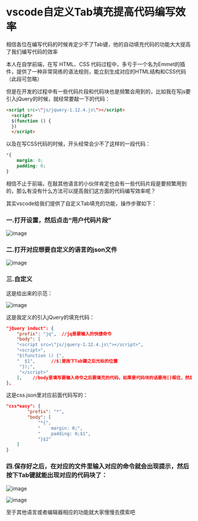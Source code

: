 # vscode自定义Tab填充提高代码编写效率

相信各位在编写代码的时候肯定少不了Tab键，他的自动填充代码的功能大大提高了我们编写代码的效率

本人在自学前端，在写 HTML、CSS 代码过程中，多亏于一个名为Emmet的插件，提供了一种非常简练的语法规则，能立刻生成对应的HTML结构和CSS代码（此段可忽略）

但是在开发的过程中有一些代码片段和代码块也是频繁会用到的，比如我在写js要引入jQuery的时候，就经常要敲一下的代码：

```html
<script src=\"js/jquery-1.12.4.js\"></script>
  <script>
  $(function () {
  })
  </script>
```

以及在写CSS代码的时候，开头经常会少不了这样的一段代码：

```css
*{
    margin: 0;
    padding: 0;
}
```

相信不止于前端，在敲其他语言的小伙伴肯定也会有一些代码片段是要频繁用到的，那么有没有什么方法可以提高我们这方面的代码编写效率呢？

其实vscode给我们提供了自定义Tab填充的功能，操作步骤如下：

### 一.打开设置，然后点击“用户代码片段”

![image](https://pic.imgdb.cn/item/609e2d15d1a9ae528fd9beee.png)

### 二.打开对应想要自定义的语言的json文件

![image](https://pic.imgdb.cn/item/609e2d20d1a9ae528fda2e03.png)

### 三.自定义

这是给出来的示范：

![image](https://pic.imgdb.cn/item/609e2d1fd1a9ae528fda2d08.png)

这是我定义的引入jQuery的填充代码：

```json
"jQuery induct": {
	"prefix": "jq",  //jq是要输入的快捷命令
	"body": [
	"<script src=\"js/jquery-1.12.4.js\"></script>",
	"<script>",
	"$(function () {",
	"  $1",      //$1是按下Tab键之后光标的位置
	 "});",
	 "</script>"
	],    //body里填写要输入命令之后要填充的代码，如果是代码块的话要用[]框住，然后各行代码放在""内
},
```

这是css.json里对应前面代码写的：

```json
"css*easy": {
		"prefix": "*",
		"body": [
			"*{",
			"    margin: 0;",
			"    padding: 0;$1",
			"}$2"
	]
}
```

### 四.保存好之后，在对应的文件里输入对应的命令就会出现提示，然后按下Tab键就能出现对应的代码块了：

![image](https://pic.imgdb.cn/item/609e2d1fd1a9ae528fda2d8a.png)

![image](https://pic.imgdb.cn/item/609e2d26d1a9ae528fda7664.png)

至于其他语言或者编辑器相应的功能就大家慢慢去摸索吧